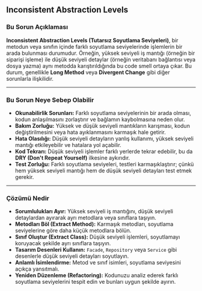 ## Inconsistent Abstraction Levels

### Bu Sorun Açıklaması

**Inconsistent Abstraction Levels (Tutarsız Soyutlama Seviyeleri)**, bir metodun veya sınıfın içinde farklı soyutlama seviyelerinde işlemlerin bir arada bulunması durumudur. Örneğin, yüksek seviyeli iş mantığı (örneğin bir siparişi işleme) ile düşük seviyeli detaylar (örneğin veritabanı bağlantısı veya dosya yazma) aynı metodda karıştırıldığında bu code smell ortaya çıkar. Bu durum, genellikle **Long Method** veya **Divergent Change** gibi diğer sorunlarla ilişkilidir.

---

### Bu Sorun Neye Sebep Olabilir

- **Okunabilirlik Sorunları:** Farklı soyutlama seviyelerinin bir arada olması, kodun anlaşılmasını zorlaştırır ve bağlamın kaybolmasına neden olur.
- **Bakım Zorluğu:** Yüksek ve düşük seviyeli mantıkların karışması, kodun değiştirilmesini veya hata ayıklanmasını karmaşık hale getirir.
- **Hata Olasılığı:** Düşük seviyeli detayların yanlış kullanımı, yüksek seviyeli mantığı etkileyebilir ve hatalara yol açabilir.
- **Kod Tekrarı:** Düşük seviyeli işlemler farklı yerlerde tekrar edebilir, bu da **DRY (Don't Repeat Yourself)** ilkesine aykırıdır.
- **Test Zorluğu:** Farklı soyutlama seviyeleri, testleri karmaşıklaştırır; çünkü hem yüksek seviyeli mantığı hem de düşük seviyeli detayları test etmek gerekir.

---

### Çözümü Nedir

- **Sorumlulukları Ayır:** Yüksek seviyeli iş mantığını, düşük seviyeli detaylardan ayırarak ayrı metodlara veya sınıflara taşıyın.
- **Metodları Böl (Extract Method):** Karmaşık metodları, soyutlama seviyelerine göre daha küçük metodlara bölün.
- **Sınıf Oluştur (Extract Class):** Düşük seviyeli işlemleri, soyutlamayı koruyacak şekilde ayrı sınıflara taşıyın.
- **Tasarım Desenleri Kullanın:** `Facade`, `Repository` veya `Service` gibi desenlerle düşük seviyeli detayları soyutlayın.
- **Anlamlı İsimlendirme:** Metod ve sınıf isimleri, soyutlama seviyesini açıkça yansıtmalı.
- **Yeniden Düzenleme (Refactoring):** Kodunuzu analiz ederek farklı soyutlama seviyelerini tespit edin ve bunları uygun şekilde ayırın.
